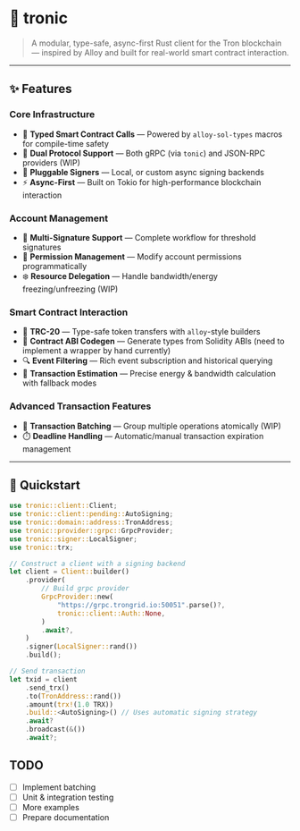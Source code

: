 # 🦀 tronic

> A modular, type-safe, async-first Rust client for the Tron blockchain — inspired by Alloy and built for real-world smart contract interaction.

---

## ✨ Features

### Core Infrastructure
- 🧱 **Typed Smart Contract Calls** — Powered by `alloy-sol-types` macros for compile-time safety
- 📡 **Dual Protocol Support** — Both gRPC (via `tonic`) and JSON-RPC providers (WIP)
- 🔐 **Pluggable Signers** — Local, or custom async signing backends
- ⚡ **Async-First** — Built on Tokio for high-performance blockchain interaction

### Account Management
- 🔑 **Multi-Signature Support** — Complete workflow for threshold signatures
- 🏦 **Permission Management** — Modify account permissions programmatically
- ❄️ **Resource Delegation** — Handle bandwidth/energy freezing/unfreezing (WIP)

### Smart Contract Interaction
- 📝 **TRC-20** — Type-safe token transfers with `alloy`-style builders
- 📜 **Contract ABI Codegen** — Generate types from Solidity ABIs (need to implement a wrapper by hand currently)
- 🔍 **Event Filtering** — Rich event subscription and historical querying
- 🧮 **Transaction Estimation** — Precise energy & bandwidth calculation with fallback modes

### Advanced Transaction Features
- 🚦 **Transaction Batching** — Group multiple operations atomically (WIP)
- ⏱️ **Deadline Handling** — Automatic/manual transaction expiration management

---


## 🚀 Quickstart

```rust
use tronic::client::Client;
use tronic::client::pending::AutoSigning;
use tronic::domain::address::TronAddress;
use tronic::provider::grpc::GrpcProvider;
use tronic::signer::LocalSigner;
use tronic::trx;

// Construct a client with a signing backend
let client = Client::builder()
    .provider(
        // Build grpc provider
        GrpcProvider::new(
            "https://grpc.trongrid.io:50051".parse()?,
            tronic::client::Auth::None,
        )
        .await?,
    )
    .signer(LocalSigner::rand())
    .build();

// Send transaction
let txid = client
    .send_trx()
    .to(TronAddress::rand())
    .amount(trx!(1.0 TRX))
    .build::<AutoSigning>() // Uses automatic signing strategy
    .await?
    .broadcast(&())
    .await?;
```

## TODO

- [ ] Implement batching
- [ ] Unit & integration testing
- [ ] More examples
- [ ] Prepare documentation
